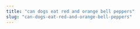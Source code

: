 ```yaml
---
title: "can dogs eat red and orange bell peppers"
slug: "can-dogs-eat-red-and-orange-bell-peppers"
---
```


